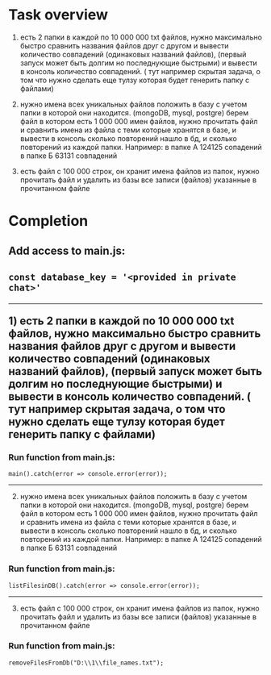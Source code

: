  # Task overview

1) есть 2 папки в каждой по 10 000 000 txt файлов, нужно максимально быстро сравнить названия файлов друг с другом и вывести количество совпадений (одинаковых названий файлов), (первый запуск может быть долгим но последнующие быстрыми) и вывести в консоль количество совпадений. ( тут например скрытая задача, о том что нужно сделать еще тулзу которая будет генерить папку с файлами)

2) нужно имена всех уникальных файлов положить в базу с учетом папки в которой они находится. (mongoDB, mysql, postgre) 
берем файл в котором   есть 1 000 000 имен файлов, нужно прочитать файл и  сравнить имена из файла с теми которые хранятся в базе, и вывести в консоль сколько повторений нашло в бд, и сколько повторений из каждой папки. 
Например: 
в папке А  124125 сопадений
в папке Б 63131 совпадений

3) есть файл с 100 000 строк, он хранит имена файлов из папок, нужно прочитать файл и удалить из базы все записи (файлов) указанные в прочитанном файле

# Completion
<h2> Add access to main.js:<h2>

``const database_key = '<provided in private chat>'``
_____________



<p>1) есть 2 папки в каждой по 10 000 000 txt файлов, нужно максимально быстро сравнить названия файлов друг с другом и вывести количество совпадений (одинаковых названий файлов), (первый запуск может быть долгим но последнующие быстрыми) и вывести в консоль количество совпадений. ( тут например скрытая задача, о том что нужно сделать еще тулзу которая будет генерить папку с файлами)</p>

<h3>Run function from main.js:</h3>

``main().catch(error => console.error(error));``

_____________

2) нужно имена всех уникальных файлов положить в базу с учетом папки в которой они находится. (mongoDB, mysql, postgre) 
берем файл в котором   есть 1 000 000 имен файлов, нужно прочитать файл и  сравнить имена из файла с теми которые хранятся в базе, и вывести в консоль сколько повторений нашло в бд, и сколько повторений из каждой папки. 
Например: 
в папке А  124125 сопадений
в папке Б 63131 совпадений

<h3>Run function from main.js:</h3>

``listFilesinDB().catch(error => console.error(error));``
_____________

3) есть файл с 100 000 строк, он хранит имена файлов из папок, нужно прочитать файл и удалить из базы все записи (файлов) указанные в прочитанном файле

<h3>Run function from main.js:</h3>

``removeFilesFromDb("D:\\1\\file_names.txt");``

